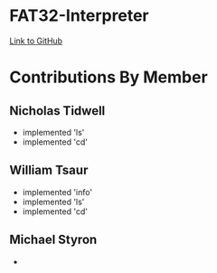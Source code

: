 # FAT32-Interpreter

[Link to GitHub](https://github.com/WTsaur/FAT32-Interpreter.git)

# Contributions By Member

## Nicholas Tidwell
* implemented 'ls'
* implemented 'cd'

## William Tsaur
* implemented 'info'
* implemented 'ls'
* implemented 'cd'

## Michael Styron
* 